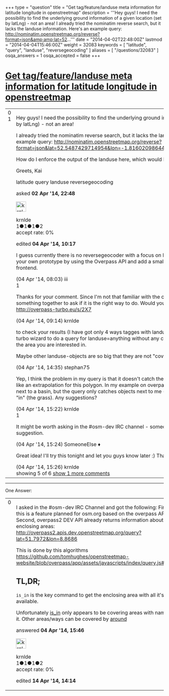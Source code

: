 +++
type = "question"
title = "Get tag/feature/landuse meta information for latitude longitude in openstreetmap"
description = '''Hey guys! I need the possibility to find the underlying ground information of a given location (set by latLng) - not an area! I already tried the nominatim reverse search, but it lacks the landuse information. Here&#x27;s an example query: http://nominatim.openstreetmap.org/reverse?format=json&amp;amp;lat=52...'''
date = "2014-04-02T22:48:00Z"
lastmod = "2014-04-04T15:46:00Z"
weight = 32083
keywords = [ "latitude", "query", "landuse", "reversegeocoding" ]
aliases = [ "/questions/32083" ]
osqa_answers = 1
osqa_accepted = false
+++

<div class="headNormal">

# [Get tag/feature/landuse meta information for latitude longitude in openstreetmap](/questions/32083/get-tagfeaturelanduse-meta-information-for-latitude-longitude-in-openstreetmap)

</div>

<div id="main-body">

<div id="askform">

<table id="question-table" style="width:100%;">
<colgroup>
<col style="width: 50%" />
<col style="width: 50%" />
</colgroup>
<tbody>
<tr>
<td style="width: 30px; vertical-align: top"><div class="vote-buttons">
<span id="post-32083-upvote" class="ajax-command post-vote up" rel="nofollow" title="I like this post (click again to cancel)"> </span>
<div id="post-32083-score" class="post-score" title="current number of votes">
0
</div>
<span id="post-32083-downvote" class="ajax-command post-vote down" rel="nofollow" title="I dont like this post (click again to cancel)"> </span> <span id="favorite-mark" class="ajax-command favorite-mark" rel="nofollow" title="mark/unmark this question as favorite (click again to cancel)"> </span>
<div id="favorite-count" class="favorite-count">
1
</div>
</div></td>
<td><div id="item-right">
<div class="question-body">
<p>Hey guys! I need the possibility to find the underlying ground information of a given location (set by latLng) - not an area!</p>
<p>I already tried the nominatim reverse search, but it lacks the landuse information. Here's an example query: <a href="http://nominatim.openstreetmap.org/reverse?format=json&amp;lat=52.5487429714954&amp;lon=-1.81602098644987&amp;zoom=18&amp;addressdetails=1">http://nominatim.openstreetmap.org/reverse?format=json&amp;lat=52.5487429714954&amp;lon=-1.81602098644987&amp;zoom=18&amp;addressdetails=1</a></p>
<p>How do I enforce the output of the landuse here, which would likely be "residential".</p>
<p>Greets, Kai</p>
</div>
<div id="question-tags" class="tags-container tags">
<span class="post-tag tag-link-latitude" rel="tag" title="see questions tagged &#39;latitude&#39;">latitude</span> <span class="post-tag tag-link-query" rel="tag" title="see questions tagged &#39;query&#39;">query</span> <span class="post-tag tag-link-landuse" rel="tag" title="see questions tagged &#39;landuse&#39;">landuse</span> <span class="post-tag tag-link-reversegeocoding" rel="tag" title="see questions tagged &#39;reversegeocoding&#39;">reversegeocoding</span>
</div>
<div id="question-controls" class="post-controls">
&#10;</div>
<div class="post-update-info-container">
<div class="post-update-info post-update-info-user">
<p>asked <strong>02 Apr '14, 22:48</strong></p>
<img src="https://secure.gravatar.com/avatar/0e5a8621c193b0e8b5722a83f78a883a?s=32&amp;d=identicon&amp;r=g" class="gravatar" width="32" height="32" alt="krnlde&#39;s gravatar image" />
<p><span>krnlde</span><br />
<span class="score" title="1 reputation points">1</span><span title="1 badges"><span class="badge1">●</span><span class="badgecount">1</span></span><span title="1 badges"><span class="silver">●</span><span class="badgecount">1</span></span><span title="2 badges"><span class="bronze">●</span><span class="badgecount">2</span></span><br />
<span class="accept_rate" title="Rate of the user&#39;s accepted answers">accept rate:</span> <span title="krnlde has no accepted answers">0%</span></p>
</div>
<div class="post-update-info post-update-info-edited">
<p><span> edited <strong>04 Apr '14, 10:17</strong> </span></p>
</div>
</div>
<div id="comments-container-32083" class="comments-container">
<span id="32124"></span>
<div id="comment-32124" class="comment">
<div id="post-32124-score" class="comment-score">
&#10;</div>
<div class="comment-text">
<p>I guess currently there is no reversegeocoder with a focus on landuse. You might try to create your own prototype by using the Overpass API and add a small server based analysers as a frontend.</p>
</div>
<div id="comment-32124-info" class="comment-info">
<span class="comment-age">(04 Apr '14, 08:03)</span> <span class="comment-user userinfo">iii</span>
</div>
</div>
<span id="32125"></span>
<div id="comment-32125" class="comment">
<div id="post-32125-score" class="comment-score">
1
</div>
<div class="comment-text">
<p>Thanks for your comment. Since I'm not that familiar with the capabilities of Overpass API I put something together to ask if it is the right way to do. Would you please review this <a href="http://overpass-turbo.eu/s/2X7">http://overpass-turbo.eu/s/2X7</a></p>
</div>
<div id="comment-32125-info" class="comment-info">
<span class="comment-age">(04 Apr '14, 09:14)</span> <span class="comment-user userinfo">krnlde</span>
</div>
</div>
<span id="32134"></span>
<div id="comment-32134" class="comment">
<div id="post-32134-score" class="comment-score">
&#10;</div>
<div class="comment-text">
<p>to check your results (I have got only 4 ways tagges with landuse=* ) you can try the overpass turbo wizard to do a query for landuse=anything without any coordinates, but only zoomed to the area you are interested in.</p>
<p>Maybe other landuse-objects are so big that they are not "covered" by your lat-lon-query?</p>
</div>
<div id="comment-32134-info" class="comment-info">
<span class="comment-age">(04 Apr '14, 14:35)</span> <span class="comment-user userinfo">stephan75</span>
</div>
</div>
<span id="32135"></span>
<div id="comment-32135" class="comment">
<div id="post-32135-score" class="comment-score">
&#10;</div>
<div class="comment-text">
<p>Yep, I think the problem in my query is that it doesn't catch the way (polygon) it is in. I need sth like an extrapolation for this polygon. In my example on overpass-turbo I'm standing on grass next to a basin, but the query only catches objects next to me (the basin), not the area/way I'm "in" (the grass). Any suggestions?</p>
</div>
<div id="comment-32135-info" class="comment-info">
<span class="comment-age">(04 Apr '14, 15:22)</span> <span class="comment-user userinfo">krnlde</span>
</div>
</div>
<span id="32136"></span>
<div id="comment-32136" class="comment">
<div id="post-32136-score" class="comment-score">
1
</div>
<div class="comment-text">
<p>It might be worth asking in the #osm-dev IRC channel - someone there might have a suggestion.</p>
</div>
<div id="comment-32136-info" class="comment-info">
<span class="comment-age">(04 Apr '14, 15:24)</span> <span class="comment-user userinfo">SomeoneElse ♦</span>
</div>
</div>
<span id="32137"></span>
<div id="comment-32137" class="comment not_top_scorer">
<div id="post-32137-score" class="comment-score">
&#10;</div>
<div class="comment-text">
<p>Great idea! I'll try this tonight and let you guys know later :) Thank you all</p>
</div>
<div id="comment-32137-info" class="comment-info">
<span class="comment-age">(04 Apr '14, 15:26)</span> <span class="comment-user userinfo">krnlde</span>
</div>
</div>
</div>
<div id="comment-tools-32083" class="comment-tools">
<span class="comments-showing"> showing 5 of 6 </span> <a href="#" class="show-all-comments-link">show 1 more comments</a>
</div>
<div class="clear">
&#10;</div>
<div id="comment-32083-form-container" class="comment-form-container">
&#10;</div>
<div class="clear">
&#10;</div>
</div></td>
</tr>
</tbody>
</table>

------------------------------------------------------------------------

<div class="tabBar">

<span id="sort-top"></span>

<div class="headQuestions">

One Answer:

</div>

</div>

<span id="32138"></span>

<div id="answer-container-32138" class="answer answered-by-owner">

<table style="width:100%;">
<colgroup>
<col style="width: 50%" />
<col style="width: 50%" />
</colgroup>
<tbody>
<tr>
<td style="width: 30px; vertical-align: top"><div class="vote-buttons">
<span id="post-32138-upvote" class="ajax-command post-vote up" rel="nofollow" title="I like this post (click again to cancel)"> </span>
<div id="post-32138-score" class="post-score" title="current number of votes">
0
</div>
<span id="post-32138-downvote" class="ajax-command post-vote down" rel="nofollow" title="I dont like this post (click again to cancel)"> </span>
</div></td>
<td><div class="item-right">
<div class="answer-body">
<p>I asked in the #osm-dev IRC Channel and got the following: First, this is a feature planned for osm.org based on the overpass API. Second, overpass2 DEV API already returns information about the enclosing areas: <a href="http://overpass2.apis.dev.openstreetmap.org/query?lat=51.7972&amp;lon=8.8686">http://overpass2.apis.dev.openstreetmap.org/query?lat=51.7972&amp;lon=8.8686</a></p>
<p>This is done by this algorithms <a href="https://github.com/tomhughes/openstreetmap-website/blob/overpass/app/assets/javascripts/index/query.js#L235">https://github.com/tomhughes/openstreetmap-website/blob/overpass/app/assets/javascripts/index/query.js#L235</a></p>
<h2 id="tldr">TL,DR;</h2>
<p><code>is_in</code> is the key command to get the enclosing area with all it's tags available.</p>
<p>Unfortunately <a href="http://wiki.openstreetmap.org/wiki/Overpass_API/Overpass_QL#Query_for_areas">is_in</a> only appears to be covering areas with names in it. Other areas/ways can be covered by <a href="http://wiki.openstreetmap.org/wiki/Overpass_API/Overpass_QL#Around">around</a></p>
</div>
<div class="answer-controls post-controls">
&#10;</div>
<div class="post-update-info-container">
<div class="post-update-info post-update-info-user">
<p>answered <strong>04 Apr '14, 15:46</strong></p>
<img src="https://secure.gravatar.com/avatar/0e5a8621c193b0e8b5722a83f78a883a?s=32&amp;d=identicon&amp;r=g" class="gravatar" width="32" height="32" alt="krnlde&#39;s gravatar image" />
<p><span>krnlde</span><br />
<span class="score" title="1 reputation points">1</span><span title="1 badges"><span class="badge1">●</span><span class="badgecount">1</span></span><span title="1 badges"><span class="silver">●</span><span class="badgecount">1</span></span><span title="2 badges"><span class="bronze">●</span><span class="badgecount">2</span></span><br />
<span class="accept_rate" title="Rate of the user&#39;s accepted answers">accept rate:</span> <span title="krnlde has no accepted answers">0%</span></p>
</div>
<div class="post-update-info post-update-info-edited">
<p><span> edited <strong>14 Apr '14, 14:14</strong> </span></p>
</div>
</div>
<div id="comments-container-32138" class="comments-container">
&#10;</div>
<div id="comment-tools-32138" class="comment-tools">
&#10;</div>
<div class="clear">
&#10;</div>
<div id="comment-32138-form-container" class="comment-form-container">
&#10;</div>
<div class="clear">
&#10;</div>
</div></td>
</tr>
</tbody>
</table>

</div>

<div class="paginator-container-left">

</div>

</div>

</div>

